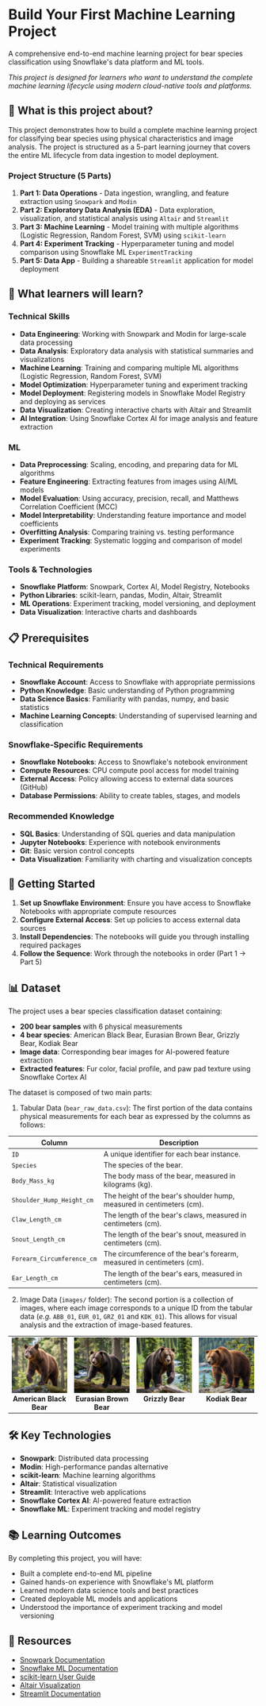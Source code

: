 # Build Your First Machine Learning Project

A comprehensive end-to-end machine learning project for bear species classification using Snowflake's data platform and ML tools.

*This project is designed for learners who want to understand the complete machine learning lifecycle using modern cloud-native tools and platforms.*

## 🐻 What is this project about?

This project demonstrates how to build a complete machine learning project for classifying bear species using physical characteristics and image analysis. The project is structured as a 5-part learning journey that covers the entire ML lifecycle from data ingestion to model deployment.

### Project Structure (5 Parts)

1. **Part 1: Data Operations** - Data ingestion, wrangling, and feature extraction using `Snowpark` and `Modin`
2. **Part 2: Exploratory Data Analysis (EDA)** - Data exploration, visualization, and statistical analysis using `Altair` and `Streamlit`
3. **Part 3: Machine Learning** - Model training with multiple algorithms (Logistic Regression, Random Forest, SVM) using `scikit-learn`
4. **Part 4: Experiment Tracking** - Hyperparameter tuning and model comparison using Snowflake ML `ExperimentTracking`
5. **Part 5: Data App** - Building a shareable `Streamlit` application for model deployment

## 🎯 What learners will learn?

### Technical Skills
- **Data Engineering**: Working with Snowpark and Modin for large-scale data processing
- **Data Analysis**: Exploratory data analysis with statistical summaries and visualizations
- **Machine Learning**: Training and comparing multiple ML algorithms (Logistic Regression, Random Forest, SVM)
- **Model Optimization**: Hyperparameter tuning and experiment tracking
- **Model Deployment**: Registering models in Snowflake Model Registry and deploying as services
- **Data Visualization**: Creating interactive charts with Altair and Streamlit
- **AI Integration**: Using Snowflake Cortex AI for image analysis and feature extraction

### ML 
- **Data Preprocessing**: Scaling, encoding, and preparing data for ML algorithms
- **Feature Engineering**: Extracting features from images using AI/ML models
- **Model Evaluation**: Using accuracy, precision, recall, and Matthews Correlation Coefficient (MCC)
- **Model Interpretability**: Understanding feature importance and model coefficients
- **Overfitting Analysis**: Comparing training vs. testing performance
- **Experiment Tracking**: Systematic logging and comparison of model experiments

### Tools & Technologies
- **Snowflake Platform**: Snowpark, Cortex AI, Model Registry, Notebooks
- **Python Libraries**: scikit-learn, pandas, Modin, Altair, Streamlit
- **ML Operations**: Experiment tracking, model versioning, and deployment
- **Data Visualization**: Interactive charts and dashboards

## 📋 Prerequisites

### Technical Requirements
- **Snowflake Account**: Access to Snowflake with appropriate permissions
- **Python Knowledge**: Basic understanding of Python programming
- **Data Science Basics**: Familiarity with pandas, numpy, and basic statistics
- **Machine Learning Concepts**: Understanding of supervised learning and classification

### Snowflake-Specific Requirements
- **Snowflake Notebooks**: Access to Snowflake's notebook environment
- **Compute Resources**: CPU compute pool access for model training
- **External Access**: Policy allowing access to external data sources (GitHub)
- **Database Permissions**: Ability to create tables, stages, and models

### Recommended Knowledge
- **SQL Basics**: Understanding of SQL queries and data manipulation
- **Jupyter Notebooks**: Experience with notebook environments
- **Git**: Basic version control concepts
- **Data Visualization**: Familiarity with charting and visualization concepts

## 🚀 Getting Started

1. **Set up Snowflake Environment**: Ensure you have access to Snowflake Notebooks with appropriate compute resources
2. **Configure External Access**: Set up policies to access external data sources
3. **Install Dependencies**: The notebooks will guide you through installing required packages
4. **Follow the Sequence**: Work through the notebooks in order (Part 1 → Part 5)

## 📊 Dataset

The project uses a bear species classification dataset containing:
- **200 bear samples** with 6 physical measurements
- **4 bear species**: American Black Bear, Eurasian Brown Bear, Grizzly Bear, Kodiak Bear
- **Image data**: Corresponding bear images for AI-powered feature extraction
- **Extracted features**: Fur color, facial profile, and paw pad texture using Snowflake Cortex AI

The dataset is composed of two main parts:

1. Tabular Data (`bear_raw_data.csv`): The first portion of the data contains physical measurements for each bear as expressed by the columns as follows:

| Column                      | Description                                                  |
| --------------------------- | ------------------------------------------------------------ |
| `ID`                        | A unique identifier for each bear instance.                  |
| `Species`                   | The species of the bear.                                     |
| `Body_Mass_kg`              | The body mass of the bear, measured in kilograms (kg).         |
| `Shoulder_Hump_Height_cm`   | The height of the bear's shoulder hump, measured in centimeters (cm). |
| `Claw_Length_cm`            | The length of the bear's claws, measured in centimeters (cm).  |
| `Snout_Length_cm`           | The length of the bear's snout, measured in centimeters (cm).  |
| `Forearm_Circumference_cm`  | The circumference of the bear's forearm, measured in centimeters (cm). |
| `Ear_Length_cm`             | The length of the bear's ears, measured in centimeters (cm).   |

2. Image Data (`images/` folder): The second portion is a collection of images, where each image corresponds to a unique ID from the tabular data (*e.g.* `ABB_01`, `EUR_01`, `GRZ_01` and `KDK_01`). This allows for visual analysis and the extraction of image-based features.

<table>
  <tr>
    <td align="center" valign="top" width="25%">
      <img src="https://github.com/dataprofessor/bear-dataset/blob/master/images/ABB_01.png" alt="American Black Bear" width="200">
      <b>
        American Black Bear
      </b>
    </td>
    <td align="center" valign="top" width="25%">
      <img src="https://github.com/dataprofessor/bear-dataset/blob/master/images/EUR_01.png" alt="Eurasian Brown Bear" width="200">
      <b>
        Eurasian Brown Bear
      </b>
    </td>
    <td align="center" valign="top" width="25%">
      <img src="https://github.com/dataprofessor/bear-dataset/blob/master/images/GRZ_01.png" alt="Grizzly Bear" width="200">
      <b>
        Grizzly Bear
      </b>
    </td>
    <td align="center" valign="top" width="25%">
      <img src="https://github.com/dataprofessor/bear-dataset/blob/master/images/KDK_01.png" alt="Kodiak Bear" width="200">
      <b>
        Kodiak Bear
      </b>
    </td>
  </tr>
</table>

## 🛠️ Key Technologies

- **Snowpark**: Distributed data processing
- **Modin**: High-performance pandas alternative
- **scikit-learn**: Machine learning algorithms
- **Altair**: Statistical visualization
- **Streamlit**: Interactive web applications
- **Snowflake Cortex AI**: AI-powered feature extraction
- **Snowflake ML**: Experiment tracking and model registry

## 📚 Learning Outcomes

By completing this project, you will have:
- Built a complete end-to-end ML pipeline
- Gained hands-on experience with Snowflake's ML platform
- Learned modern data science tools and best practices
- Created deployable ML models and applications
- Understood the importance of experiment tracking and model versioning

## 🔗 Resources

- [Snowpark Documentation](https://docs.snowflake.com/en/developer-guide/snowpark/python/index.html)
- [Snowflake ML Documentation](https://docs.snowflake.com/en/user-guide/snowflake-ml/index.html)
- [scikit-learn User Guide](https://scikit-learn.org/stable/user_guide.html)
- [Altair Visualization](https://altair-viz.github.io/)
- [Streamlit Documentation](https://docs.streamlit.io/)

